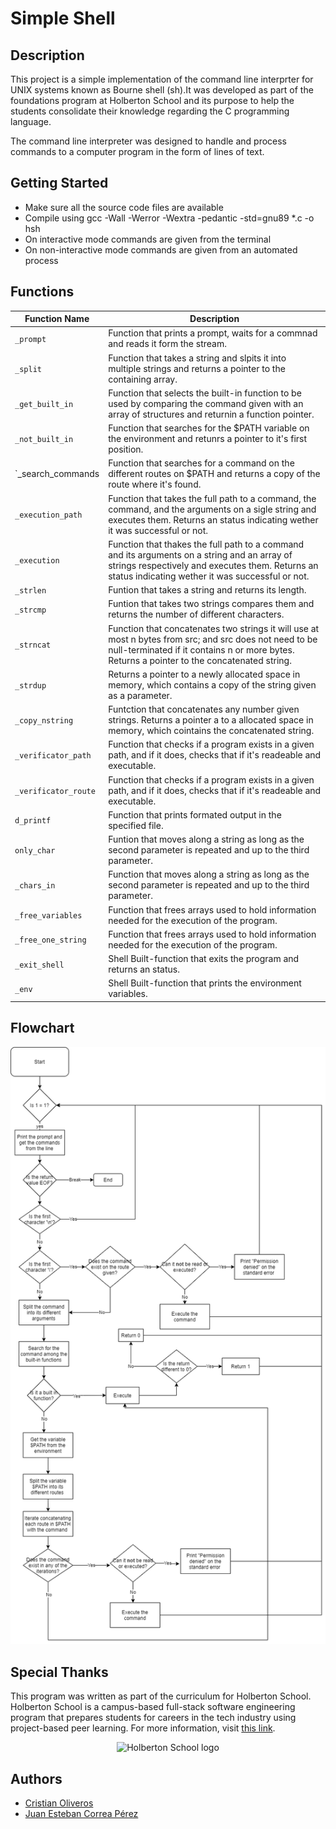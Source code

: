 #  Simple Shell


## Description

This project is a simple implementation of the command line interprter for UNIX systems known as Bourne shell (sh).It was developed as part of the foundations program at Holberton School and its purpose to help the students consolidate their knowledge regarding the C programming language. 

The command line interpreter was designed to handle and process commands to a computer program in the form of lines of text.


## Getting Started

* Make sure all the source code files are available
* Compile using gcc -Wall -Werror -Wextra -pedantic -std=gnu89 *.c -o hsh
* On interactive mode commands are given from the terminal
* On non-interactive mode commands are given from an automated process


## Functions

|  Function Name |         Description         |
|----------------|----------------------------------------------|
|`_prompt`|Function that prints a prompt, waits for a commnad and reads it form the stream.|                 |
|`_split`|Function that takes a string and slpits it into multiple strings and returns a pointer to the containing array.|
|`_get_built_in`|Function that selects the built-in function to be used by comparing the command given with an array of structures and returnin a function pointer.|
|`_not_built_in`|Function that searches for the $PATH variable on the environment and retunrs a pointer to it's first position.|
|`_search_commands|Function that searches for a command on the different routes on $PATH and returns a copy of the route where it's found.|
|`_execution_path`|Function that takes the full path to a command, the command, and the arguments on a sigle string and executes them. Returns an status indicating wether it was successful or not.|
|`_execution`|Function that thakes the full path to a command and its arguments on a string and an array of strings respectively and executes them. Returns an status indicating wether it was successful or not.|
|`_strlen`|Funtion that takes a string and returns its length.|
|`_strcmp`|Funtion that takes two strings compares them and returns the number of different characters.|
|`_strncat`|Function that concatenates two strings it will use at most n bytes from src; and src does not need to be null-terminated if it contains n or more bytes. Returns a pointer to the concatenated string. 
|`_strdup`|Returns a pointer to a newly allocated space in memory, which contains a copy of the string given as a parameter.|
|`_copy_nstring`|Funtction that concatenates any number given strings. Returns a pointer a to a allocated space in memory, which cointains the concatenated string.|
|`_verificator_path`|Function that checks if a program exists in a given path, and if it does, checks that if it's readeable and executable.|
|`_verificator_route`|Function that checks if a program exists in a given path, and if it does, checks that if it's readeable and executable.|
|`d_printf`|Function that prints formated output in the specified file.|
|`only_char`|Funtion that moves along a string as long as the second parameter is repeated and up to the third parameter.|
|`_chars_in`|Function that moves along a string as long as the second parameter is repeated and up to the third parameter.|
|`_free_variables`|Function that frees arrays used to hold information needed for the execution of the program.|
|`_free_one_string`|Function that frees arrays used to hold information needed for the execution of the program.|
|`_exit_shell`|Shell Built-function that exits the program and returns an status.|
|`_env`|Shell Built-function that prints the environment variables.|

## Flowchart

![printf](https://raw.githubusercontent.com/juanescorreap/simple_shell/master/simple_shell_flowchart.png)

## Special Thanks

This program was written as part of the curriculum for Holberton School. Holberton School is a campus-based full-stack software engineering program that prepares students for careers in the tech industry using project-based peer learning. For more information, visit [this link](https://www.holbertonschool.com/).
<p align="center">
  <img src="http://www.holbertonschool.com/holberton-logo.png" alt="Holberton School logo">
</p>

## Authors
- [Cristian Oliveros](https://github.com/Cr1st14n0l101)
- [Juan Esteban Correa Pérez](https://github.com/juanescorreap)